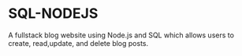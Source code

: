 # SQL-NODEJS
A fullstack blog website using Node.js and SQL which allows users to create, read,update, and delete blog posts.
